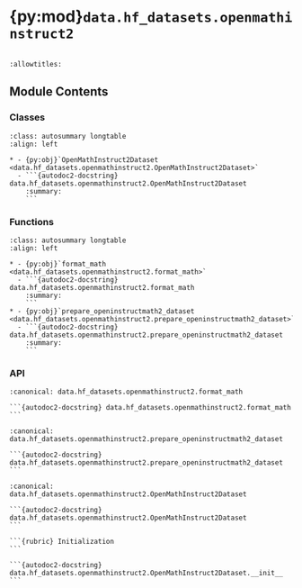 # {py:mod}`data.hf_datasets.openmathinstruct2`

```{py:module} data.hf_datasets.openmathinstruct2
```

```{autodoc2-docstring} data.hf_datasets.openmathinstruct2
:allowtitles:
```

## Module Contents

### Classes

````{list-table}
:class: autosummary longtable
:align: left

* - {py:obj}`OpenMathInstruct2Dataset <data.hf_datasets.openmathinstruct2.OpenMathInstruct2Dataset>`
  - ```{autodoc2-docstring} data.hf_datasets.openmathinstruct2.OpenMathInstruct2Dataset
    :summary:
    ```
````

### Functions

````{list-table}
:class: autosummary longtable
:align: left

* - {py:obj}`format_math <data.hf_datasets.openmathinstruct2.format_math>`
  - ```{autodoc2-docstring} data.hf_datasets.openmathinstruct2.format_math
    :summary:
    ```
* - {py:obj}`prepare_openinstructmath2_dataset <data.hf_datasets.openmathinstruct2.prepare_openinstructmath2_dataset>`
  - ```{autodoc2-docstring} data.hf_datasets.openmathinstruct2.prepare_openinstructmath2_dataset
    :summary:
    ```
````

### API

````{py:function} format_math(data: dict[str, str | float | int], output_key: str = 'expected_answer') -> dict[str, list[typing.Any] | str]
:canonical: data.hf_datasets.openmathinstruct2.format_math

```{autodoc2-docstring} data.hf_datasets.openmathinstruct2.format_math
```
````

````{py:function} prepare_openinstructmath2_dataset(split: str = 'train_1M', seed: int = 42, test_size: float = 0.05, output_key: str = 'expected_answer') -> dict[str, datasets.Dataset | None]
:canonical: data.hf_datasets.openmathinstruct2.prepare_openinstructmath2_dataset

```{autodoc2-docstring} data.hf_datasets.openmathinstruct2.prepare_openinstructmath2_dataset
```
````

````{py:class} OpenMathInstruct2Dataset(split: str = 'train_1M', seed: int = 42, test_size: float = 0.05, output_key: str = 'expected_answer', prompt_file: typing.Optional[str] = None)
:canonical: data.hf_datasets.openmathinstruct2.OpenMathInstruct2Dataset

```{autodoc2-docstring} data.hf_datasets.openmathinstruct2.OpenMathInstruct2Dataset
```

```{rubric} Initialization
```

```{autodoc2-docstring} data.hf_datasets.openmathinstruct2.OpenMathInstruct2Dataset.__init__
```

````
